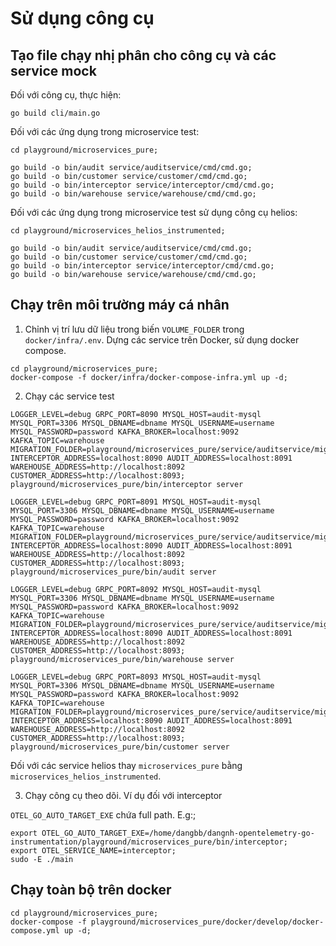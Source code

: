 # Sử dụng công cụ 

## Tạo file chạy nhị phân cho công cụ và các service mock 

Đối với công cụ, thực hiện:

```shell
go build cli/main.go
```

Đối với các ứng dụng trong microservice test:

```shell
cd playground/microservices_pure;

go build -o bin/audit service/auditservice/cmd/cmd.go;
go build -o bin/customer service/customer/cmd/cmd.go;
go build -o bin/interceptor service/interceptor/cmd/cmd.go;
go build -o bin/warehouse service/warehouse/cmd/cmd.go;
```

Đối với các ứng dụng trong microservice test sử dụng công cụ helios:

```shell
cd playground/microservices_helios_instrumented;

go build -o bin/audit service/auditservice/cmd/cmd.go;
go build -o bin/customer service/customer/cmd/cmd.go;
go build -o bin/interceptor service/interceptor/cmd/cmd.go;
go build -o bin/warehouse service/warehouse/cmd/cmd.go;
```

## Chạy trên môi trường máy cá nhân 

1. Chỉnh vị trí lưu dữ liệu trong biến `VOLUME_FOLDER` trong `docker/infra/.env`. Dựng các service trên Docker, sử dụng docker compose.

```shell
cd playground/microservices_pure;
docker-compose -f docker/infra/docker-compose-infra.yml up -d;
```

2. Chạy các service test 

```shell
LOGGER_LEVEL=debug GRPC_PORT=8090 MYSQL_HOST=audit-mysql MYSQL_PORT=3306 MYSQL_DBNAME=dbname MYSQL_USERNAME=username MYSQL_PASSWORD=password KAFKA_BROKER=localhost:9092 KAFKA_TOPIC=warehouse MIGRATION_FOLDER=playground/microservices_pure/service/auditservice/migration INTERCEPTOR_ADDRESS=localhost:8090 AUDIT_ADDRESS=localhost:8091 WAREHOUSE_ADDRESS=http://localhost:8092 CUSTOMER_ADDRESS=http://localhost:8093; playground/microservices_pure/bin/interceptor server
```

```shell
LOGGER_LEVEL=debug GRPC_PORT=8091 MYSQL_HOST=audit-mysql MYSQL_PORT=3306 MYSQL_DBNAME=dbname MYSQL_USERNAME=username MYSQL_PASSWORD=password KAFKA_BROKER=localhost:9092 KAFKA_TOPIC=warehouse MIGRATION_FOLDER=playground/microservices_pure/service/auditservice/migration INTERCEPTOR_ADDRESS=localhost:8090 AUDIT_ADDRESS=localhost:8091 WAREHOUSE_ADDRESS=http://localhost:8092 CUSTOMER_ADDRESS=http://localhost:8093; playground/microservices_pure/bin/audit server
```

```shell
LOGGER_LEVEL=debug GRPC_PORT=8092 MYSQL_HOST=audit-mysql MYSQL_PORT=3306 MYSQL_DBNAME=dbname MYSQL_USERNAME=username MYSQL_PASSWORD=password KAFKA_BROKER=localhost:9092 KAFKA_TOPIC=warehouse MIGRATION_FOLDER=playground/microservices_pure/service/auditservice/migration INTERCEPTOR_ADDRESS=localhost:8090 AUDIT_ADDRESS=localhost:8091 WAREHOUSE_ADDRESS=http://localhost:8092 CUSTOMER_ADDRESS=http://localhost:8093; playground/microservices_pure/bin/warehouse server
```

```shell
LOGGER_LEVEL=debug GRPC_PORT=8093 MYSQL_HOST=audit-mysql MYSQL_PORT=3306 MYSQL_DBNAME=dbname MYSQL_USERNAME=username MYSQL_PASSWORD=password KAFKA_BROKER=localhost:9092 KAFKA_TOPIC=warehouse MIGRATION_FOLDER=playground/microservices_pure/service/auditservice/migration INTERCEPTOR_ADDRESS=localhost:8090 AUDIT_ADDRESS=localhost:8091 WAREHOUSE_ADDRESS=http://localhost:8092 CUSTOMER_ADDRESS=http://localhost:8093; playground/microservices_pure/bin/customer server
```

Đối với các service helios thay `microservices_pure` bằng `microservices_helios_instrumented`.

3. Chạy công cụ theo dõi. Ví dụ đối với interceptor

`OTEL_GO_AUTO_TARGET_EXE` chứa full path. E.g:;

```shell
export OTEL_GO_AUTO_TARGET_EXE=/home/dangbb/dangnh-opentelemetry-go-instrumentation/playground/microservices_pure/bin/interceptor;
export OTEL_SERVICE_NAME=interceptor;
sudo -E ./main
```

## Chạy toàn bộ trên docker 

```shell
cd playground/microservices_pure;
docker-compose -f playground/microservices_pure/docker/develop/docker-compose.yml up -d;
```